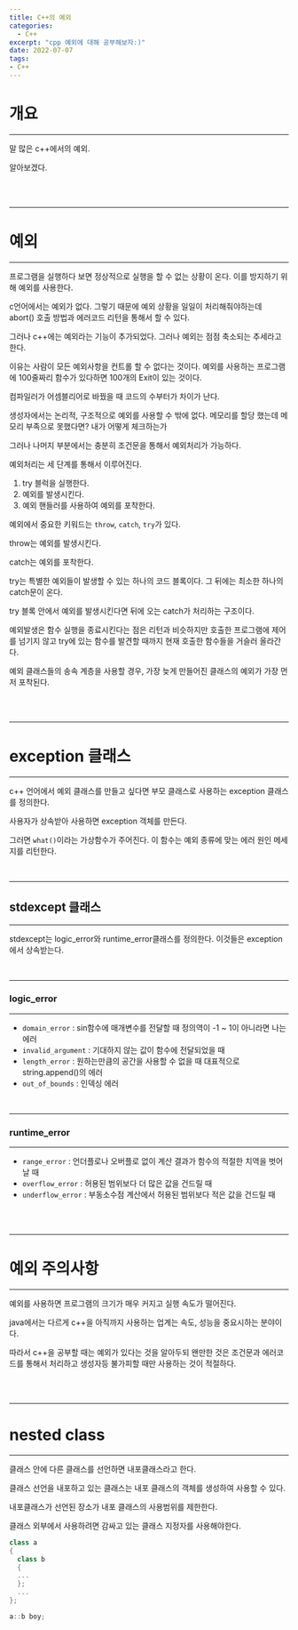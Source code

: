 ```yaml
---
title: C++의 예외
categories:
  - C++
excerpt: "cpp 예외에 대해 공부해보자:)"
date: 2022-07-07
tags:
- C++
---
```



# 개요

---

말 많은 c++에서의 예외.

알아보겠다.



<br />
<br />

---

# 예외

---

프로그램을 실행하다 보면 정상적으로 실행을 할 수 없는 상황이 온다. 이를 방지하기 위해 예외를 사용한다.

c언어에서는 예외가 없다. 그렇기 때문에 예외 상황을 일일이 처리해줘야하는데 abort() 호출 방법과 에러코드 리턴을 통해서 할 수 있다.

그러나 c++에는 예외라는 기능이 추가되었다. 그러나 예외는 점점 축소되는 추세라고 한다.

이유는 사람이 모든 예외사항을 컨트롤 할 수 없다는 것이다. 예외를 사용하는 프로그램에 100줄짜리 함수가 있다하면 100개의 Exit이 있는 것이다.

컴파일러가 어셈블리어로 바꿨을 때 코드의 수부터가 차이가 난다. 

생성자에서는 논리적, 구조적으로 예외를 사용할 수 밖에 없다. 메모리를 할당 했는데 메모리 부족으로 못했다면? 내가 어떻게 체크하는가

그러나 나머지 부분에서는 충분히 조건문을 통해서 예외처리가 가능하다. 

예외처리는 세 단계를 통해서 이루어진다.

1. try 블럭을 실행한다.
2. 예외를 발생시킨다.
3. 예외 핸들러를 사용하여 예외를 포착한다.

예외에서 중요한 키워드는 `throw`, `catch`, `try`가 있다.

throw는 예외를 발생시킨다.

catch는 예외를 포착한다.

try는 특별한 예외들이 발생할 수 있는 하나의 코드 블록이다. 그 뒤에는 최소한 하나의 catch문이 온다.

try 블록 안에서 예외를 발생시킨다면 뒤에 오는 catch가 처리하는 구조이다.

예외발생은 함수 실행을 종료시킨다는 점은 리턴과 비슷하지만 호출한 프로그램에 제어를 넘기지 않고 try에 있는 함수를 발견할 때까지 현재 호출한 함수들을 거슬러 올라간다.

예외 클래스들의 송속 계층을 사용할 경우, 가장 늦게 만들어진 클래스의 예외가 가장 먼저 포착된다.

<br />
<br />

---

# exception 클래스

---

c++ 언어에서 예외 클래스를 만들고 싶다면 부모 클래스로 사용하는 exception 클래스를 정의한다.

사용자가 상속받아 사용하면 exception 객체를 만든다.

그러면 `what()`이라는 가상함수가 주어진다. 이 함수는 예외 종류에 맞는 에러 원인 메세지를 리턴한다.

<br />

---

## stdexcept 클래스

---

stdexcept는 logic_error와 runtime_error클래스를 정의한다. 이것들은 exception에서 상속받는다.

<br />

---

### logic_error

---

* `domain_error` : sin함수에 매개변수를 전달할 때 정의역이 -1 ~ 1이 아니라면 나는 에러
* `invalid_argument` : 기대하지 않는 값이 함수에 전달되었을 때
* `length_error` : 원하는만큼의 공간을 사용할 수 없을 때 대표적으로 string.append()의 에러
* `out_of_bounds` : 인덱싱 에러


<br />

---

### runtime_error

---

* `range_error` : 언더플로나 오버플로 없이 계산 결과가 함수의 적절한 치역을 벗어날 때
* `overflow_error` : 허용된 범위보다 더 많은 값을 건드릴 때
* `underflow_error` : 부동소수점 계산에서 허용된 범위보다 적은 값을 건드릴 때


<br />
<br />

---

# 예외 주의사항

---

예외를 사용하면 프로그램의 크기가 매우 커지고 실행 속도가 떨어진다. 

java에서는 다르게 c++을 아직까지 사용하는 업계는 속도, 성능을 중요시하는 분야이다.

따라서 c++을 공부할 때는 예외가 있다는 것을 알아두되 왠만한 것은 조건문과 에러코드를 통해서 처리하고 생성자등 불가피할 때만 사용하는 것이 적절하다.

<br />
<br />

---

# nested class

---

클래스 안에 다른 클래스를 선언하면 내포클래스라고 한다.

클래스 선언을 내포하고 있는 클래스는 내포 클래스의 객체를 생성하여 사용할 수 있다.

내포클래스가 선언된 장소가 내포 클래스의 사용범위를 제한한다.

클래스 외부에서 사용하려면 감싸고 있는 클래스 지정자를 사용해야한다. 

```c++
class a
{
  class b
  {
  ...
  };
  ...
};

a::b boy;
```
